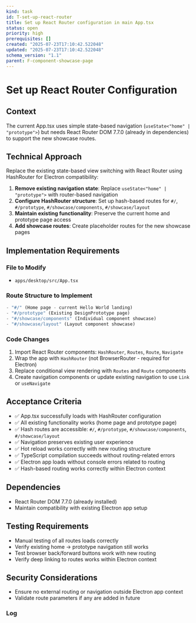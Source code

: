 ```yaml
---
kind: task
id: T-set-up-react-router
title: Set up React Router configuration in main App.tsx
status: open
priority: high
prerequisites: []
created: "2025-07-23T17:10:42.522048"
updated: "2025-07-23T17:10:42.522048"
schema_version: "1.1"
parent: F-component-showcase-page
---
```


# Set up React Router Configuration

## Context

The current App.tsx uses simple state-based navigation (`useState<"home" | "prototype">`) but needs React Router DOM 7.7.0 (already in dependencies) to support the new showcase routes.

## Technical Approach

Replace the existing state-based view switching with React Router using HashRouter for Electron compatibility:

1. **Remove existing navigation state**: Replace `useState<"home" | "prototype">` with router-based navigation
2. **Configure HashRouter structure**: Set up hash-based routes for `#/`, `#/prototype`, `#/showcase/components`, `#/showcase/layout`
3. **Maintain existing functionality**: Preserve the current home and prototype page access
4. **Add showcase routes**: Create placeholder routes for the new showcase pages

## Implementation Requirements

### File to Modify

- `apps/desktop/src/App.tsx`

### Route Structure to Implement

```typescript
- "#/" (Home page - current Hello World landing)
- "#/prototype" (Existing DesignPrototype page)
- "#/showcase/components" (Individual component showcase)
- "#/showcase/layout" (Layout component showcase)
```

### Code Changes

1. Import React Router components: `HashRouter`, `Routes`, `Route`, `Navigate`
2. Wrap the app with `HashRouter` (not BrowserRouter - required for Electron)
3. Replace conditional view rendering with `Routes` and `Route` components
4. Create navigation components or update existing navigation to use `Link` or `useNavigate`

## Acceptance Criteria

- ✅ App.tsx successfully loads with HashRouter configuration
- ✅ All existing functionality works (home page and prototype page)
- ✅ Hash routes are accessible: `#/`, `#/prototype`, `#/showcase/components`, `#/showcase/layout`
- ✅ Navigation preserves existing user experience
- ✅ Hot reload works correctly with new routing structure
- ✅ TypeScript compilation succeeds without routing-related errors
- ✅ Electron app loads without console errors related to routing
- ✅ Hash-based routing works correctly within Electron context

## Dependencies

- React Router DOM 7.7.0 (already installed)
- Maintain compatibility with existing Electron app setup

## Testing Requirements

- Manual testing of all routes loads correctly
- Verify existing home → prototype navigation still works
- Test browser back/forward buttons work with new routing
- Verify deep linking to routes works within Electron context

## Security Considerations

- Ensure no external routing or navigation outside Electron app context
- Validate route parameters if any are added in future

### Log
